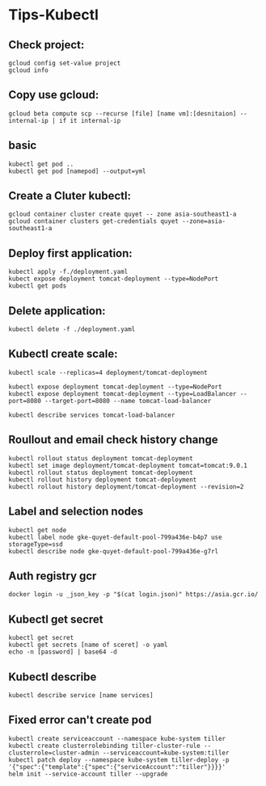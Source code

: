 # Tips-Kubectl
## Check project:
```
gcloud config set-value project
gcloud info
```
## Copy use gcloud:
```
gcloud beta compute scp --recurse [file] [name vm]:[desnitaion] --internal-ip | if it internal-ip
```
## basic
```
kubectl get pod ..
kubectl get pod [namepod] --output=yml
```
## Create a Cluter kubectl:
```
gcloud container cluster create quyet -- zone asia-southeast1-a
gcloud container clusters get-credentials quyet --zone=asia-southeast1-a
```
## Deploy first application:
```
kubectl apply -f./deployment.yaml
kubect expose deployment tomcat-deployment --type=NodePort
kubectl get pods

```
## Delete application:
```
kubectl delete -f ./deployment.yaml
```
## Kubectl create scale:
```
kubectl scale --replicas=4 deployment/tomcat-deployment 
 
kubectl expose deployment tomcat-deployment --type=NodePort
kubectl expose deployment tomcat-deployment --type=LoadBalancer --port=8080 --target-port=8080 --name tomcat-load-balancer
 
kubectl describe services tomcat-load-balancer
```
## Roullout and email check history change
```
kubectl rollout status deployment tomcat-deployment
kubectl set image deployment/tomcat-deployment tomcat=tomcat:9.0.1
kubectl rollout status deployment tomcat-deployment
kubectl rollout history deployment tomcat-deployment
kubectl rollout history deployment/tomcat-deployment --revision=2
```
## Label and selection nodes
```
kubectl get node
kubectl label node gke-quyet-default-pool-799a436e-b4p7 use storageType=ssd
kubectl describe node gke-quyet-default-pool-799a436e-g7rl
```
## Auth registry gcr 
```
docker login -u _json_key -p "$(cat login.json)" https://asia.gcr.io/
```
## Kubectl get secret
```
kubectl get secret
kubectl get secrets [name of sceret] -o yaml
echo -n [password] | base64 -d
```

## Kubectl describe 
```
kubectl describe service [name services]
```

## Fixed error can't create pod
```
kubectl create serviceaccount --namespace kube-system tiller
kubectl create clusterrolebinding tiller-cluster-rule --clusterrole=cluster-admin --serviceaccount=kube-system:tiller
kubectl patch deploy --namespace kube-system tiller-deploy -p '{"spec":{"template":{"spec":{"serviceAccount":"tiller"}}}}'      
helm init --service-account tiller --upgrade
```
